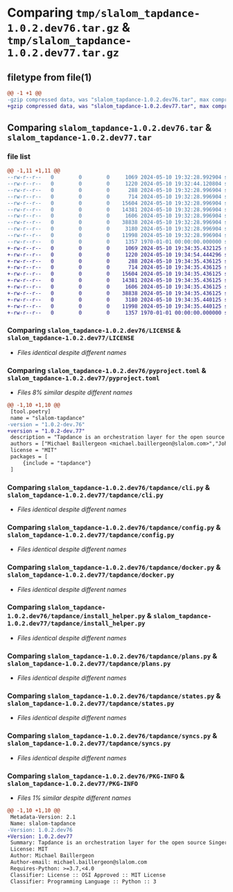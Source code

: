 # Comparing `tmp/slalom_tapdance-1.0.2.dev76.tar.gz` & `tmp/slalom_tapdance-1.0.2.dev77.tar.gz`

## filetype from file(1)

```diff
@@ -1 +1 @@
-gzip compressed data, was "slalom_tapdance-1.0.2.dev76.tar", max compression
+gzip compressed data, was "slalom_tapdance-1.0.2.dev77.tar", max compression
```

## Comparing `slalom_tapdance-1.0.2.dev76.tar` & `slalom_tapdance-1.0.2.dev77.tar`

### file list

```diff
@@ -1,11 +1,11 @@
--rw-r--r--   0        0        0     1069 2024-05-10 19:32:28.992904 slalom_tapdance-1.0.2.dev76/LICENSE
--rw-r--r--   0        0        0     1220 2024-05-10 19:32:44.120804 slalom_tapdance-1.0.2.dev76/pyproject.toml
--rw-r--r--   0        0        0      288 2024-05-10 19:32:28.996904 slalom_tapdance-1.0.2.dev76/tapdance/__init__.py
--rw-r--r--   0        0        0      714 2024-05-10 19:32:28.996904 slalom_tapdance-1.0.2.dev76/tapdance/cli.py
--rw-r--r--   0        0        0    15604 2024-05-10 19:32:28.996904 slalom_tapdance-1.0.2.dev76/tapdance/config.py
--rw-r--r--   0        0        0    14381 2024-05-10 19:32:28.996904 slalom_tapdance-1.0.2.dev76/tapdance/docker.py
--rw-r--r--   0        0        0     1606 2024-05-10 19:32:28.996904 slalom_tapdance-1.0.2.dev76/tapdance/install_helper.py
--rw-r--r--   0        0        0    38838 2024-05-10 19:32:28.996904 slalom_tapdance-1.0.2.dev76/tapdance/plans.py
--rw-r--r--   0        0        0     3180 2024-05-10 19:32:28.996904 slalom_tapdance-1.0.2.dev76/tapdance/states.py
--rw-r--r--   0        0        0    11998 2024-05-10 19:32:28.996904 slalom_tapdance-1.0.2.dev76/tapdance/syncs.py
--rw-r--r--   0        0        0     1357 1970-01-01 00:00:00.000000 slalom_tapdance-1.0.2.dev76/PKG-INFO
+-rw-r--r--   0        0        0     1069 2024-05-10 19:34:35.432125 slalom_tapdance-1.0.2.dev77/LICENSE
+-rw-r--r--   0        0        0     1220 2024-05-10 19:34:54.444296 slalom_tapdance-1.0.2.dev77/pyproject.toml
+-rw-r--r--   0        0        0      288 2024-05-10 19:34:35.436125 slalom_tapdance-1.0.2.dev77/tapdance/__init__.py
+-rw-r--r--   0        0        0      714 2024-05-10 19:34:35.436125 slalom_tapdance-1.0.2.dev77/tapdance/cli.py
+-rw-r--r--   0        0        0    15604 2024-05-10 19:34:35.436125 slalom_tapdance-1.0.2.dev77/tapdance/config.py
+-rw-r--r--   0        0        0    14381 2024-05-10 19:34:35.436125 slalom_tapdance-1.0.2.dev77/tapdance/docker.py
+-rw-r--r--   0        0        0     1606 2024-05-10 19:34:35.436125 slalom_tapdance-1.0.2.dev77/tapdance/install_helper.py
+-rw-r--r--   0        0        0    38838 2024-05-10 19:34:35.436125 slalom_tapdance-1.0.2.dev77/tapdance/plans.py
+-rw-r--r--   0        0        0     3180 2024-05-10 19:34:35.440125 slalom_tapdance-1.0.2.dev77/tapdance/states.py
+-rw-r--r--   0        0        0    11998 2024-05-10 19:34:35.440125 slalom_tapdance-1.0.2.dev77/tapdance/syncs.py
+-rw-r--r--   0        0        0     1357 1970-01-01 00:00:00.000000 slalom_tapdance-1.0.2.dev77/PKG-INFO
```

### Comparing `slalom_tapdance-1.0.2.dev76/LICENSE` & `slalom_tapdance-1.0.2.dev77/LICENSE`

 * *Files identical despite different names*

### Comparing `slalom_tapdance-1.0.2.dev76/pyproject.toml` & `slalom_tapdance-1.0.2.dev77/pyproject.toml`

 * *Files 8% similar despite different names*

```diff
@@ -1,10 +1,10 @@
 [tool.poetry]
 name = "slalom-tapdance"
-version = "1.0.2-dev.76"
+version = "1.0.2-dev.77"
 description = "Tapdance is an orchestration layer for the open source Singer tap platform."
 authors = ["Michael Baillergeon <michael.baillergeon@slalom.com>","John Timeus <john.timeus@slalom.com>"]
 license = "MIT"
 packages = [
     {include = "tapdance"}
 ]
```

### Comparing `slalom_tapdance-1.0.2.dev76/tapdance/cli.py` & `slalom_tapdance-1.0.2.dev77/tapdance/cli.py`

 * *Files identical despite different names*

### Comparing `slalom_tapdance-1.0.2.dev76/tapdance/config.py` & `slalom_tapdance-1.0.2.dev77/tapdance/config.py`

 * *Files identical despite different names*

### Comparing `slalom_tapdance-1.0.2.dev76/tapdance/docker.py` & `slalom_tapdance-1.0.2.dev77/tapdance/docker.py`

 * *Files identical despite different names*

### Comparing `slalom_tapdance-1.0.2.dev76/tapdance/install_helper.py` & `slalom_tapdance-1.0.2.dev77/tapdance/install_helper.py`

 * *Files identical despite different names*

### Comparing `slalom_tapdance-1.0.2.dev76/tapdance/plans.py` & `slalom_tapdance-1.0.2.dev77/tapdance/plans.py`

 * *Files identical despite different names*

### Comparing `slalom_tapdance-1.0.2.dev76/tapdance/states.py` & `slalom_tapdance-1.0.2.dev77/tapdance/states.py`

 * *Files identical despite different names*

### Comparing `slalom_tapdance-1.0.2.dev76/tapdance/syncs.py` & `slalom_tapdance-1.0.2.dev77/tapdance/syncs.py`

 * *Files identical despite different names*

### Comparing `slalom_tapdance-1.0.2.dev76/PKG-INFO` & `slalom_tapdance-1.0.2.dev77/PKG-INFO`

 * *Files 1% similar despite different names*

```diff
@@ -1,10 +1,10 @@
 Metadata-Version: 2.1
 Name: slalom-tapdance
-Version: 1.0.2.dev76
+Version: 1.0.2.dev77
 Summary: Tapdance is an orchestration layer for the open source Singer tap platform.
 License: MIT
 Author: Michael Baillergeon
 Author-email: michael.baillergeon@slalom.com
 Requires-Python: >=3.7,<4.0
 Classifier: License :: OSI Approved :: MIT License
 Classifier: Programming Language :: Python :: 3
```

